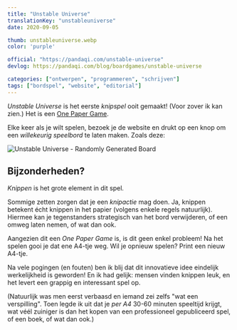 ```yaml
---
title: "Unstable Universe"
translationKey: "unstableuniverse"
date: 2020-09-05

thumb: unstableuniverse.webp
color: 'purple'

official: "https://pandaqi.com/unstable-universe"
devlog: https://pandaqi.com/blog/boardgames/unstable-universe

categories: ["ontwerpen", "programmeren", "schrijven"]
tags: ["bordspel", "website", "editorial"]
---
```


_Unstable Universe_ is het eerste _knipspel_ ooit gemaakt! (Voor zover ik kan zien.) Het is een [One Paper Game](/nl/ontwerpen/bordspel/one-paper-games).

Elke keer als je wilt spelen, bezoek je de website en drukt op een knop om een _willekeurig speelbord_ te laten maken. Zoals deze:

![Unstable Universe - Randomly Generated Board](unstableuniverse-board.webp)

## Bijzonderheden?
_Knippen_ is het grote element in dit spel.

Sommige zetten zorgen dat je een _knipactie_ mag doen. Ja, knippen betekent écht knippen in het papier (volgens enkele regels natuurlijk). Hiermee kan je tegenstanders strategisch van het bord verwijderen, of een omweg laten nemen, of wat dan ook.

Aangezien dit een _One Paper Game_ is, is dit geen enkel probleem! Na het spelen gooi je dat ene A4-tje weg. Wil je opnieuw spelen? Print een nieuw A4-tje.

Na vele pogingen (en fouten) ben ik blij dat dit innovatieve idee eindelijk werkelijkheid is geworden! En ik had gelijk: mensen vinden knippen leuk, en het levert een grappig en interessant spel op.

(Natuurlijk was men eerst verbaasd en iemand zei zelfs "wat een verspilling". Toen legde ik uit dat je _per A4_ 30-60 minuten speeltijd krijgt, wat véél zuiniger is dan het kopen van een professioneel gepubliceerd spel, of een boek, of wat dan ook.)


